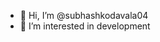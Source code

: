 - 👋 Hi, I’m @subhashkodavala04
- 👀 I’m interested in development




<!---
subhashkodavala04/subhashkodavala04 is a ✨ special ✨ repository because its `README.md` (this file) appears on your GitHub profile.
You can click the Preview link to take a look at your changes.
--->
